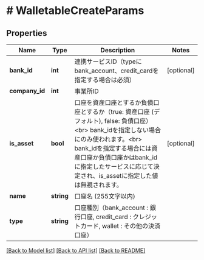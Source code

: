 # # WalletableCreateParams

## Properties

Name | Type | Description | Notes
------------ | ------------- | ------------- | -------------
**bank_id** | **int** | 連携サービスID（typeにbank_account、credit_cardを指定する場合は必須） | [optional]
**company_id** | **int** | 事業所ID |
**is_asset** | **bool** | 口座を資産口座とするか負債口座とするか（true: 資産口座 (デフォルト), false: 負債口座）&lt;br&gt; bank_idを指定しない場合にのみ使われます。&lt;br&gt; bank_idを指定する場合には資産口座か負債口座かはbank_idに指定したサービスに応じて決定され、is_assetに指定した値は無視されます。 | [optional]
**name** | **string** | 口座名 (255文字以内) |
**type** | **string** | 口座種別（bank_account : 銀行口座, credit_card : クレジットカード, wallet : その他の決済口座） |

[[Back to Model list]](../../README.md#models) [[Back to API list]](../../README.md#endpoints) [[Back to README]](../../README.md)
